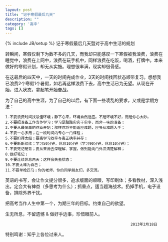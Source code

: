 ```yaml
---
layout: post
title: "记于寒假最后几天"
description: ""
category: '高中'
tags: []
---
```

{% include JB/setup %}
记于寒假最后几天暨对于高中生活的规划

转瞬间，寒假仅剩下为数不多的几天，而我却只能感叹一下寒假被我浪费，浪费在睡觉中，浪费在上网中，浪费在玩手机中，同样浪费在吃饭，喝酒，打牌中。本来做好的寒假计划，却无从实施。理想很丰满，现实却很骨感。

在这最后的四天中，一天的时间完成作业，3天的时间找回状态顺带复习。想想我已浪费2个寒假1个暑假，如若再这样浪费下去，高中生活已为无望。从现在开始，进入状态，拿起笔开始奋战。

为了自己的高中生涯，为了自己的以后，有下面一些凌乱的要求，又或是学期方法：

	1.不要浪费时间找最佳环境；静下心来，环境自然适应。不是环境不好，而是你心太吵。   
	2.不要把准备工作当作学习；学习是踏踏实实干实事，而非一味的准备；   
	3.不要从最简单的作业开始；那样你将不能适应难题，应多从难题入手；   
	4.不要一心多用；在一段时间内专心一门课程；   
	5.不要扣得太细；要高学习效率与高正确率并存；   
	6.不要断断续续；学习50分钟，休息10分钟（学习90分钟，休息10分钟）；   
	7.不要死记硬背；要从来源去深理解、掌握，做到能向门外汉清楚解释；  
	8.做好笔记；  
	9.不要连续休息两天；这样会失去状态；   
	10.不要太难为自己；  
	11.不要单枪匹马；你的老师，你的同学朋友们，多交流。

英语的书写，会让作文提分很多，追求版面的顺眼，写印刷体；多看教材，深入浅出，定会大有裨益（多思考为什么）；抓重点，适当题海战术。扔掉手机，电子设备，排除外界干扰。

把高考当作人生中第一个，为期三年的目标。约束自己的欲望。

生无所息，不留遗憾 & 做好手边事，珍惜眼前人。

															2013年2月18日

特别鸣谢：知乎上各位过来人。
